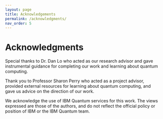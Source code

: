 ```yaml
---
layout: page
title: Acknowledgements
permalink: /acknowledgments/
nav_order: 5
---
```


# Acknowledgments

Special thanks to Dr. Dan Lo who acted as our research advisor and gave instrumental guidance for completing our work and learning about quantum computing.

Thank you to Professor Sharon Perry who acted as a project advisor, provided external resources for learning about quantum computing, and gave us advice on the direction of our work.

We acknowledge the use of IBM Quantum services for this work. The views expressed are those of the authors, and do not reflect the official policy or position of IBM or the IBM Quantum team.
